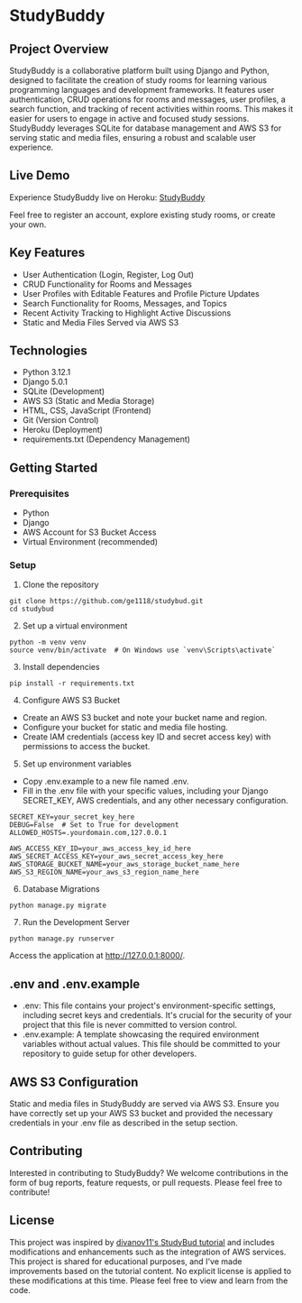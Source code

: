 # StudyBuddy

## Project Overview
StudyBuddy is a collaborative platform built using Django and Python, designed to facilitate the creation of study rooms for learning various programming languages and development frameworks. It features user authentication, CRUD operations for rooms and messages, user profiles, a search function, and tracking of recent activities within rooms. This makes it easier for users to engage in active and focused study sessions. StudyBuddy leverages SQLite for database management and AWS S3 for serving static and media files, ensuring a robust and scalable user experience.

## Live Demo
Experience StudyBuddy live on Heroku: [StudyBuddy](https://studybuddy-1f2d333417a5.herokuapp.com/)

Feel free to register an account, explore existing study rooms, or create your own.

## Key Features
- User Authentication (Login, Register, Log Out)
- CRUD Functionality for Rooms and Messages
- User Profiles with Editable Features and Profile Picture Updates
- Search Functionality for Rooms, Messages, and Topics
- Recent Activity Tracking to Highlight Active Discussions
- Static and Media Files Served via AWS S3

## Technologies
- Python 3.12.1
- Django 5.0.1
- SQLite (Development)
- AWS S3 (Static and Media Storage)
- HTML, CSS, JavaScript (Frontend)
- Git (Version Control)
- Heroku (Deployment)
- requirements.txt (Dependency Management)

## Getting Started

### Prerequisites
- Python
- Django
- AWS Account for S3 Bucket Access
- Virtual Environment (recommended)

### Setup
1. Clone the repository
```
git clone https://github.com/ge1118/studybud.git
cd studybud
```

2. Set up a virtual environment
```
python -m venv venv
source venv/bin/activate  # On Windows use `venv\Scripts\activate`
```

3. Install dependencies
```
pip install -r requirements.txt
```

4. Configure AWS S3 Bucket
- Create an AWS S3 bucket and note your bucket name and region.
- Configure your bucket for static and media file hosting.
- Create IAM credentials (access key ID and secret access key) with permissions to access the bucket.

5. Set up environment variables
- Copy .env.example to a new file named .env.
- Fill in the .env file with your specific values, including your Django SECRET_KEY, AWS credentials, and any other necessary configuration.
```
SECRET_KEY=your_secret_key_here
DEBUG=False  # Set to True for development
ALLOWED_HOSTS=.yourdomain.com,127.0.0.1

AWS_ACCESS_KEY_ID=your_aws_access_key_id_here
AWS_SECRET_ACCESS_KEY=your_aws_secret_access_key_here
AWS_STORAGE_BUCKET_NAME=your_aws_storage_bucket_name_here
AWS_S3_REGION_NAME=your_aws_s3_region_name_here
```

6. Database Migrations
```
python manage.py migrate
```

7. Run the Development Server
```
python manage.py runserver
```
Access the application at http://127.0.0.1:8000/.

## .env and .env.example
- .env: This file contains your project's environment-specific settings, including secret keys and credentials. It's crucial for the security of your project that this file is never committed to version control.
- .env.example: A template showcasing the required environment variables without actual values. This file should be committed to your repository to guide setup for other developers.

## AWS S3 Configuration
Static and media files in StudyBuddy are served via AWS S3. Ensure you have correctly set up your AWS S3 bucket and provided the necessary credentials in your .env file as described in the setup section.

## Contributing
Interested in contributing to StudyBuddy? We welcome contributions in the form of bug reports, feature requests, or pull requests. Please feel free to contribute!

## License
This project was inspired by [divanov11's StudyBud tutorial](https://github.com/divanov11/StudyBud/) and includes modifications and enhancements such as the integration of AWS services. This project is shared for educational purposes, and I've made improvements based on the tutorial content. No explicit license is applied to these modifications at this time. Please feel free to view and learn from the code.

